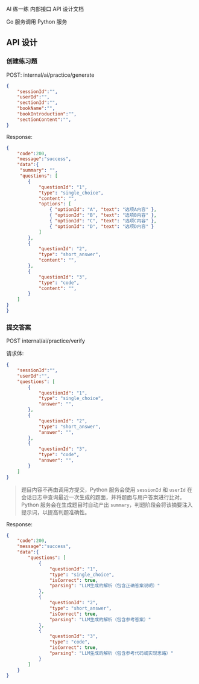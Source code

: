 AI 练一练 内部接口 API 设计文档

Go 服务调用 Python 服务

## API 设计

### 创建练习题

POST:  internal/ai/practice/generate

```json
{
    "sessionId":"",  
    "userId":"",
    "sectionId":"",
    "bookName":"",
    "bookIntroduction":"",
    "sectionContent":"",
}
```

Response:
```json
{
    "code":200,
    "message":"success",
    "data":{
     "summary": "",
     "questions": [
        {
            "questionId": "1",
            "type": "single_choice",
            "content": "",
            "options": [
                { "optionId": "A", "text": "选项A内容" },
                { "optionId": "B", "text": "选项B内容" },
                { "optionId": "C", "text": "选项C内容" },
                { "optionId": "D", "text": "选项D内容" }
            ]
        },
        {
            "questionId": "2",
            "type": "short_answer",
            "content": "",
        },
        {
            "questionId": "3",
            "type": "code",
            "content": "",
        }
    ]
}
}

```

### 提交答案

POST internal/ai/practice/verify

请求体:

```json
{
    "sessionId":"",
    "userId":"",
    "questions": [
        {
            "questionId": "1",
            "type": "single_choice",
            "answer": "",
        },
        {
            "questionId": "2",
            "type": "short_answer",
            "answer": "",   
        },
        {
            "questionId": "3",
            "type": "code",
            "answer": "",
        }
    ]
}
```

> 题目内容不再由调用方提交，Python 服务会使用 `sessionId` 和 `userId` 在会话日志中查询最近一次生成的题面，并将题面与用户答案进行比对。
> Python 服务会在生成题目时自动产出 `summary`，判题阶段会将该摘要注入提示词，以提高判题准确性。

Response:
```json
{
    "code":200,
    "message":"success",
    "data":{
        "questions": [
            {
                "questionId": "1",
                "type": "single_choice",
                "isCorrect": true,
                "parsing": "LLM生成的解析（包含正确答案说明）"
            },
            {
                "questionId": "2",
                "type": "short_answer",
                "isCorrect": true,
                "parsing": "LLM生成的解析（包含参考答案）"
            },
            {
                "questionId": "3",
                "type": "code",
                "isCorrect": true,
                "parsing": "LLM生成的解析（包含参考代码或实现思路）"
            }
        ]
    }
}
```
